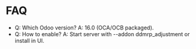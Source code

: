 # FAQ

- Q: Which Odoo version? A: 16.0 (OCA/OCB packaged).
- Q: How to enable? A: Start server with --addon ddmrp_adjustment or install in UI.
